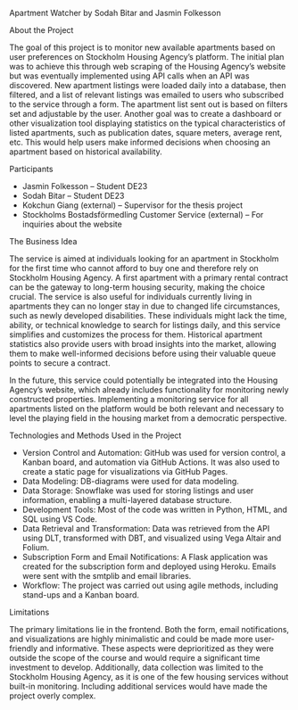Apartment Watcher
by Sodah Bitar and Jasmin Folkesson

About the Project

The goal of this project is to monitor new available apartments based on user preferences on Stockholm Housing Agency’s platform. The initial plan was to achieve this through web scraping of the Housing Agency’s website but was eventually implemented using API calls when an API was discovered. New apartment listings were loaded daily into a database, then filtered, and a list of relevant listings was emailed to users who subscribed to the service through a form. The apartment list sent out is based on filters set and adjustable by the user. Another goal was to create a dashboard or other visualization tool displaying statistics on the typical characteristics of listed apartments, such as publication dates, square meters, average rent, etc. This would help users make informed decisions when choosing an apartment based on historical availability.

Participants
- Jasmin Folkesson – Student DE23
- Sodah Bitar – Student DE23
- Kokchun Giang (external) – Supervisor for the thesis project
- Stockholms Bostadsförmedling Customer Service (external) – For inquiries about the website

The Business Idea

The service is aimed at individuals looking for an apartment in Stockholm for the first time who cannot afford to buy one and therefore rely on Stockholm Housing Agency. A first apartment with a primary rental contract can be the gateway to long-term housing security, making the choice crucial. The service is also useful for individuals currently living in apartments they can no longer stay in due to changed life circumstances, such as newly developed disabilities. These individuals might lack the time, ability, or technical knowledge to search for listings daily, and this service simplifies and customizes the process for them. Historical apartment statistics also provide users with broad insights into the market, allowing them to make well-informed decisions before using their valuable queue points to secure a contract.

In the future, this service could potentially be integrated into the Housing Agency’s website, which already includes functionality for monitoring newly constructed properties. Implementing a monitoring service for all apartments listed on the platform would be both relevant and necessary to level the playing field in the housing market from a democratic perspective.

Technologies and Methods Used in the Project
- Version Control and Automation: GitHub was used for version control, a Kanban board, and automation via GitHub Actions. It was also used to create a static page for visualizations via GitHub Pages.
- Data Modeling: DB-diagrams were used for data modeling.
- Data Storage: Snowflake was used for storing listings and user information, enabling a multi-layered database structure.
- Development Tools: Most of the code was written in Python, HTML, and SQL using VS Code.
- Data Retrieval and Transformation: Data was retrieved from the API using DLT, transformed with DBT, and visualized using Vega Altair and Folium.
- Subscription Form and Email Notifications: A Flask application was created for the subscription form and deployed using Heroku. Emails were sent with the smtplib and email libraries.
- Workflow: The project was carried out using agile methods, including stand-ups and a Kanban board.

Limitations

The primary limitations lie in the frontend. Both the form, email notifications, and visualizations are highly minimalistic and could be made more user-friendly and informative. These aspects were deprioritized as they were outside the scope of the course and would require a significant time investment to develop. Additionally, data collection was limited to the Stockholm Housing Agency, as it is one of the few housing services without built-in monitoring. Including additional services would have made the project overly complex.


